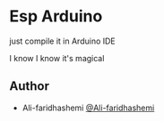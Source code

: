 # Esp Arduino

just compile it in Arduino IDE

I know I know it's magical

## Author
- Ali-faridhashemi [@Ali-faridhashemi](https://www.github.com/Ali-faridhashemi)
